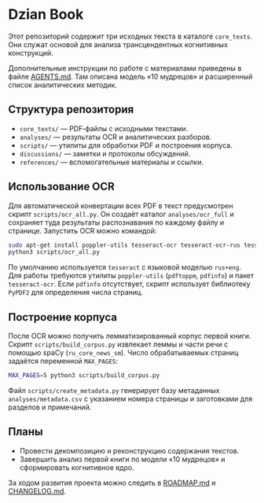 # Dzian Book

Этот репозиторий содержит три исходных текста в каталоге `core_texts`. Они служат основой для анализа трансцендентных когнитивных конструкций.

Дополнительные инструкции по работе с материалами приведены в файле [AGENTS.md](AGENTS.md).
Там описана модель «10 мудрецов» и расширенный список аналитических методик.

## Структура репозитория

- `core_texts/` — PDF‑файлы с исходными текстами.
- `analyses/` — результаты OCR и аналитических разборов.
- `scripts/` — утилиты для обработки PDF и построения корпуса.
- `discussions/` — заметки и протоколы обсуждений.
- `references/` — вспомогательные материалы и ссылки.

## Использование OCR

Для автоматической конвертации всех PDF в текст предусмотрен скрипт
`scripts/ocr_all.py`. Он создаёт каталог `analyses/ocr_full` и сохраняет туда
результаты распознавания по каждому файлу и странице. Запустить OCR можно
командой:

```bash
sudo apt-get install poppler-utils tesseract-ocr tesseract-ocr-rus tesseract-ocr-eng
python3 scripts/ocr_all.py
```

По умолчанию используется `tesseract` с языковой моделью `rus+eng`.
Для работы требуются утилиты `poppler-utils` (`pdftoppm`, `pdfinfo`) и пакет
`tesseract-ocr`. Если `pdfinfo` отсутствует, скрипт использует библиотеку
`PyPDF2` для определения числа страниц.

## Построение корпуса

После OCR можно получить лемматизированный корпус первой книги. Скрипт
`scripts/build_corpus.py` извлекает леммы и части речи с помощью spaCy
(`ru_core_news_sm`). Число обрабатываемых страниц задаётся переменной
`MAX_PAGES`:

```bash
MAX_PAGES=5 python3 scripts/build_corpus.py
```

Файл `scripts/create_metadata.py` генерирует базу метаданных `analyses/metadata.csv`
с указанием номера страницы и заготовками для разделов и примечаний.

## Планы

- Провести декомпозицию и реконструкцию содержания текстов.
- Завершить анализ первой книги по модели «10 мудрецов» и сформировать когнитивное ядро.

За ходом развития проекта можно следить в [ROADMAP.md](ROADMAP.md) и [CHANGELOG.md](CHANGELOG.md).
